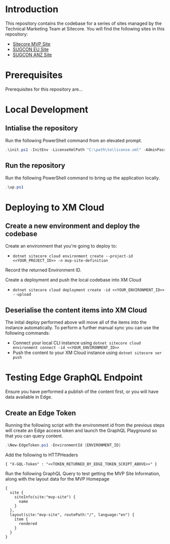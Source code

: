 # Introduction

This repository contains the codebase for a series of sites managed by the Technical Marketing Team at Sitecore. You will find the following sites in this repository:
- [Sitecore MVP Site](https://mvp.sitecore.com)
- [SUGCON EU Site](https://europe.sugcon.events)
- [SUGCON ANZ Site](https://anz.sugcon.events)

# Prerequisites

Prerequisites for this repository are...

# Local Development

## Intialise the repository
Run the following PowerShell command from an elevated prompt.

```ps1
.\init.ps1 -InitEnv -LicenseXmlPath "C:\path\to\license.xml" -AdminPassword "DesiredAdminPassword" -Auth0_ClientId "<<Auth0_Client_Id>>" -Auth0_ClientSecret "<<Auth0_Client_Secret>>"
```

## Run the repository
Run the following PowerShell command to bring up the application locally.

```ps1
.\up.ps1
```

# Deploying to XM Cloud

## Create a new environment and deploy the codebase

Create an environment that you're going to deploy to:
* `dotnet sitecore cloud environment create --project-id <<YOUR_PROJECT_ID>> -n mvp-site-definition`

Record the returned Environment ID.

Create a deployment and push the local codebase into XM Cloud
* `dotnet sitecore cloud deployment create -id <<YOUR_ENVIRONMENT_ID>> --upload`

## Deserialise the content items into XM Cloud

The inital deploy performed above will move all of the items into the instance automatically. To perform a further manual sync you can use the following commands:

* Connect your local CLI instance using `dotnet sitecore cloud environment connect -id <<YOUR_ENVIRONMENT_ID>>`
* Push the content to your XM Cloud instance using `dotnet sitecore ser push`

# Testing Edge GraphQL Endpoint

Ensure you have performed a publish of the content first, or you will have data available in Edge.

## Create an Edge Token
Running the following script with the environment id from the previous steps will create an Edge access token and launch the GraphQL Playground so that you can query content.

```ps1
.\New-EdgeToken.ps1 -EnvironmentId {ENVIRONMENT_ID}
```

Add the following to HTTPHeaders

```
{ "X-GQL-Token" : "<<TOKEN_RETURNED_BY_EDGE_TOKEN_SCRIPT_ABOVE>>" }
```

Run the following GraphQL Query to test getting the MVP Site Information, along with the layout data for the MVP Homepage

```
{
  site {
    siteInfo(site:"mvp-site") {
      name
    }
  }, 
  layout(site:"mvp-site", routePath:"/", language:"en") {
    item {
      rendered
    }
  }
}
```